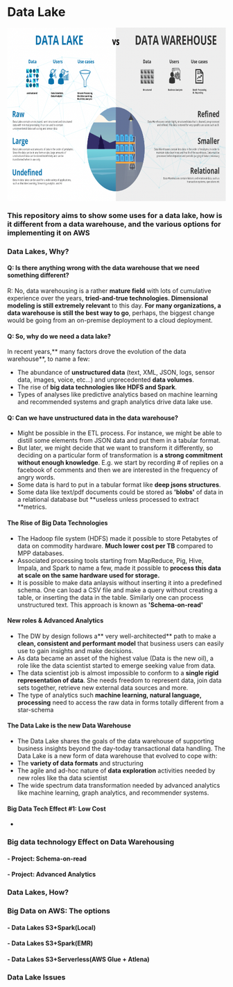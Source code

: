 # Data Lake

<img src="https://github.com/lvgalvao/data-lake/blob/main/src/picture2.png?raw=true" alt="DataLakeVsDataWaresouse" style="height: 400px; width:800px;" align="center"/>

### This repository aims to show some uses for a data lake, how is it different from a data warehouse, and the various options for implementing it on AWS

### Data Lakes, Why?
#### Q: Is there anything wrong with the data warehouse that we need something different?
R: No, data warehousing is a rather **mature field** with lots of cumulative experience over the years, **tried-and-true technologies. Dimensional modeling is still extremely relevant** to this day. **For many organizations, a data warehouse is still the best way to go**, perhaps, the biggest change would be going from an on-premise deployment to a cloud deployment.

#### Q: So, why do we need a data lake?
In recent years,** many factors drove the evolution of the data warehouse**, to name a few:
- The abundance of **unstructured data** (text, XML, JSON, logs, sensor data, images, voice, etc...) and unprecedented **data volumes**.
- The rise of **big data technologies like HDFS and Spark**.
- Types of analyses like predictive analytics based on machine learning and recommended systems and graph analytics drive data lake use.

#### Q: Can we have unstructured data in the data warehouse?
- Might be possible in the ETL process. For instance, we might be able to distill some elements from JSON data and put them in a tabular format.
- But later, we might decide that we want to transform it differently, so deciding on a particular form of transformation is **a strong commitment without enough knowledge**. E.g. we start by recording # of replies on a facebook of comments and then we are interested in the frequency of angry words.
- Some data is hard to put in a tabular format like **deep jsons structures**.
- Some data like text/pdf documents could be stored as **'blobs'** of data in a relational database but **useless unless processed to extract **metrics.

#### The Rise of Big Data Technologies
- The Hadoop file system (HDFS) made it possible to store Petabytes of data on commodity hardware. **Much lower cost per TB** compared to MPP databases.
- Associated processing tools starting from MapReduce, Pig, Hive, Impala, and Spark to name a few, made it possible to **process this data at scale on the same hardware used for storage.**
- It is possible to make data anlaysis without inserting it into a predefined schema. One can load a CSV file and make a query without creating a table, or inserting the data in the table. Similarly one can process unstructured text. This approach is known as **'Schema-on-read'**

#### New roles & Advanced Analytics
- The DW by design follows a** very well-architected** path to make a **clean, consistent and performant model** that business users can easily use to gain insights and make decisions.
- As data became an asset of the highest value (Data is the new oil), a role like the data scientist started to emerge seeking value from data.
- The data scientist job is almost impossible to conform to a **single rigid representation of data**. She needs freedom to represent data, join data sets together, retrieve new external data sources and more.
- The type of analytics such **machine learning, natural language, processing** need to access the raw data in forms totally different from a star-schema

#### The Data Lake is the new Data Warehouse
- The Data Lake shares the goals of the data warehouse of supporting business insights beyond the day-today transactional data handling.
The Data Lake is a new form of data warehouse that evolved to cope with:
- The **variety of data formats** and structuring
- The agile and ad-hoc nature of **data exploration** activities needed by new roles like tha data scientist
- The wide spectrum data transformation needed by advanced analytics like machine learning, graph analytics, and recommender systems.

#### Big Data Tech Effect #1: Low Cost

- 
### Big data technology Effect on Data Warehousing
#### - Project: Schema-on-read
#### - Project: Advanced Analytics

### Data Lakes, How?

### Big Data on AWS: The options
#### - Data Lakes S3+Spark(Local)
#### - Data Lakes S3+Spark(EMR)
#### - Data Lakes S3+Serverless(AWS Glue + Atlena)

### Data Lake Issues
